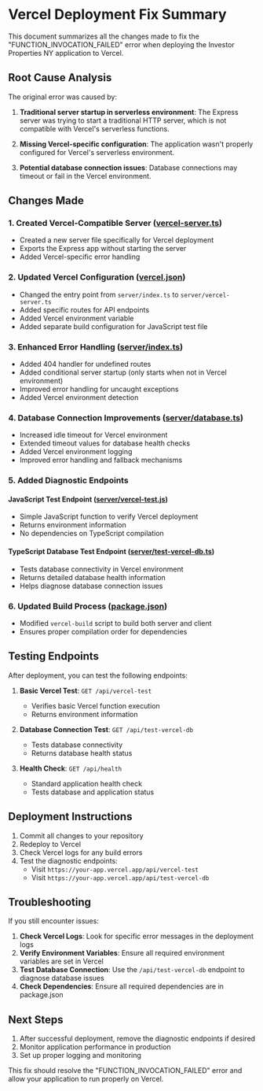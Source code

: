# Vercel Deployment Fix Summary

This document summarizes all the changes made to fix the "FUNCTION_INVOCATION_FAILED" error when deploying the Investor Properties NY application to Vercel.

## Root Cause Analysis

The original error was caused by:

1. **Traditional server startup in serverless environment**: The Express server was trying to start a traditional HTTP server, which is not compatible with Vercel's serverless functions.

2. **Missing Vercel-specific configuration**: The application wasn't properly configured for Vercel's serverless environment.

3. **Potential database connection issues**: Database connections may timeout or fail in the Vercel environment.

## Changes Made

### 1. Created Vercel-Compatible Server ([vercel-server.ts](file:///D:/New%20folder%20(2)/investor-properties-ny-complete-deployment/main%20app%20project/Investor-Properties-NY/server/vercel-server.ts))

- Created a new server file specifically for Vercel deployment
- Exports the Express app without starting the server
- Added Vercel-specific error handling

### 2. Updated Vercel Configuration ([vercel.json](file:///D:/New%20folder%20(2)/investor-properties-ny-complete-deployment/main%20app%20project/Investor-Properties-NY/vercel.json))

- Changed the entry point from `server/index.ts` to `server/vercel-server.ts`
- Added specific routes for API endpoints
- Added Vercel environment variable
- Added separate build configuration for JavaScript test file

### 3. Enhanced Error Handling ([server/index.ts](file:///D:/New%20folder%20(2)/investor-properties-ny-complete-deployment/main%20app%20project/Investor-Properties-NY/server/index.ts))

- Added 404 handler for undefined routes
- Added conditional server startup (only starts when not in Vercel environment)
- Improved error handling for uncaught exceptions
- Added Vercel environment detection

### 4. Database Connection Improvements ([server/database.ts](file:///D:/New%20folder%20(2)/investor-properties-ny-complete-deployment/main%20app%20project/Investor-Properties-NY/server/database.ts))

- Increased idle timeout for Vercel environment
- Extended timeout values for database health checks
- Added Vercel environment logging
- Improved error handling and fallback mechanisms

### 5. Added Diagnostic Endpoints

#### JavaScript Test Endpoint ([server/vercel-test.js](file:///D:/New%20folder%20(2)/investor-properties-ny-complete-deployment/main%20app%20project/Investor-Properties-NY/server/vercel-test.js))
- Simple JavaScript function to verify Vercel deployment
- Returns environment information
- No dependencies on TypeScript compilation

#### TypeScript Database Test Endpoint ([server/test-vercel-db.ts](file:///D:/New%20folder%20(2)/investor-properties-ny-complete-deployment/main%20app%20project/Investor-Properties-NY/server/test-vercel-db.ts))
- Tests database connectivity in Vercel environment
- Returns detailed database health information
- Helps diagnose database connection issues

### 6. Updated Build Process ([package.json](file:///D:/New%20folder%20(2)/investor-properties-ny-complete-deployment/main%20app%20project/Investor-Properties-NY/package.json))

- Modified `vercel-build` script to build both server and client
- Ensures proper compilation order for dependencies

## Testing Endpoints

After deployment, you can test the following endpoints:

1. **Basic Vercel Test**: `GET /api/vercel-test`
   - Verifies basic Vercel function execution
   - Returns environment information

2. **Database Connection Test**: `GET /api/test-vercel-db`
   - Tests database connectivity
   - Returns database health status

3. **Health Check**: `GET /api/health`
   - Standard application health check
   - Tests database and application status

## Deployment Instructions

1. Commit all changes to your repository
2. Redeploy to Vercel
3. Check Vercel logs for any build errors
4. Test the diagnostic endpoints:
   - Visit `https://your-app.vercel.app/api/vercel-test`
   - Visit `https://your-app.vercel.app/api/test-vercel-db`

## Troubleshooting

If you still encounter issues:

1. **Check Vercel Logs**: Look for specific error messages in the deployment logs
2. **Verify Environment Variables**: Ensure all required environment variables are set in Vercel
3. **Test Database Connection**: Use the `/api/test-vercel-db` endpoint to diagnose database issues
4. **Check Dependencies**: Ensure all required dependencies are in package.json

## Next Steps

1. After successful deployment, remove the diagnostic endpoints if desired
2. Monitor application performance in production
3. Set up proper logging and monitoring

This fix should resolve the "FUNCTION_INVOCATION_FAILED" error and allow your application to run properly on Vercel.